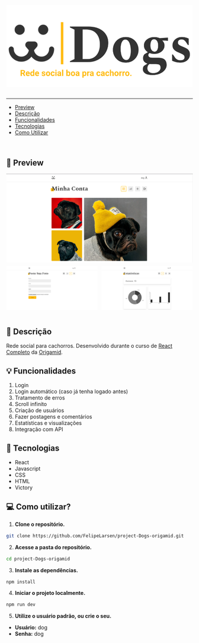 <div style="display: flex; justify-content: center;">
    <img src="./.github/DogLogo.svg" alt="Dogs - logo">
</div>

<br>

---

<ul>
    <li><a href="#preview">Preview</a></li>
    <li><a href="#descricao">Descrição</a></li>
    <li><a href="#funcionalidades">Funcionalidades</a></li>
    <li><a href="#tecnologias">Tecnologias</a></li>
    <li><a href="#comoUtilizar">Como Utilizar</a></li>
</ul>

<br>

<h2 id="preview">🎨 Preview</h2>
<div style="display: grid; grid-template-columns: repeat(2, 1fr); gap: 10px;">
  <img src="./.github/minhaConta.png" alt="Minha Conta" style="width: 100%; grid-column: span 2;">
  <img src="./.github/postarFoto.png" alt="Postar Foto" style="width: 100%;">
  <img src="./.github/estatisticas.png" alt="Estatísticas" style="width: 100%;">
</div>

<br>

<h2 id="descricao">📝 Descrição</h2>
<p>Rede social para cachorros. Desenvolvido durante o curso de <a href="https://www.origamid.com/curso/react-completo">React Completo</a> da <a href="https://www.origamid.com/">Origamid</a>.</p>


<h2 id="funcionalidades">💡 Funcionalidades</h2>
<ol>
  <li>Login</li>
  <li>Login automático (caso já tenha logado antes)</li>
  <li>Tratamento de erros</li>
  <li>Scroll infinito</li>
  <li>Criação de usuários</li>
  <li>Fazer postagens e comentários</li>
  <li>Estatísticas e visualizações</li>
  <li>Integração com API</li>
</ol>



<h2 id="tecnologias">🚀 Tecnologias</h2>
<ul>
  <li>React</li>
  <li>Javascript</li>
  <li>CSS</li>
  <li>HTML</li>
  <li>Victory</li>
</ul>

<h2 id="comoUtilizar">💻 Como utilizar?</h2>

1. **Clone o repositório.**
```sh
git clone https://github.com/FelipeLarsen/project-Dogs-origamid.git
```

2. **Acesse a pasta do repositório.**
```sh
cd project-Dogs-origamid
```

3. **Instale as dependências.**
```sh
npm install
```

4. **Iniciar o projeto localmente.**
```sh
npm run dev
```

5. **Utilize o usuário padrão, ou crie o seu.**  
- **Usuário:** dog
- **Senha:** dog
